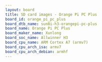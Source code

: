 ```yaml
---
layout: board
title: SD card images - Orange Pi PC Plus
board_id: orange_pi_pc_plus
board_dtb_name: sun8i-h3-orangepi-pc-plus
board_name: Orange Pi PC Plus
board_maker_name: Xunlong
board_soc_name: Allwinner H3
board_cpu_name: ARM Cortex A7 (armv7)
board_cpu_arch_isa: armv7
board_cpu_arch_debian: armhf
---
```

